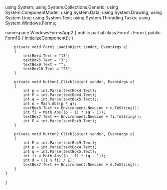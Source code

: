using System;
using System.Collections.Generic;
using System.ComponentModel;
using System.Data;
using System.Drawing;
using System.Linq;
using System.Text;
using System.Threading.Tasks;
using System.Windows.Forms;

namespace WindowsFormsApp2
{
    public partial class Form1 : Form
    {
        public Form1()
        {
            InitializeComponent();
        }

        private void Form1_Load(object sender, EventArgs e)
        {
            textBox4.Text = "13";
            textBox5.Text = "3";
            textBox9.Text = "";
            textBox10.Text = "23";
        }

        private void button1_Click(object sender, EventArgs e)
        {
            int p = int.Parse(textBox4.Text);
            int P = int.Parse(textBox4.Text);
            int q = int.Parse(textBox5.Text);;
            int n = Math.Abs(p * q);
            textBox8.Text += Environment.NewLine + n.ToString();
            int fi = Math.Abs((p - 1) * (q - 1));
            textBox7.Text += Environment.NewLine + fi.ToString();
            int E = int.Parse(textBox9.Text);
        }

        private void button2_Click(object sender, EventArgs e)
        {
            int E = int.Parse(textBox9.Text);
            int p = int.Parse(textBox4.Text);
            int q = int.Parse(textBox5.Text);
            int fi = Math.Abs((p - 1) * (q - 1));
            int d = ((1 % fi) / E);
            textBox7.Text += Environment.NewLine + d.ToString();
        }
    }
}
